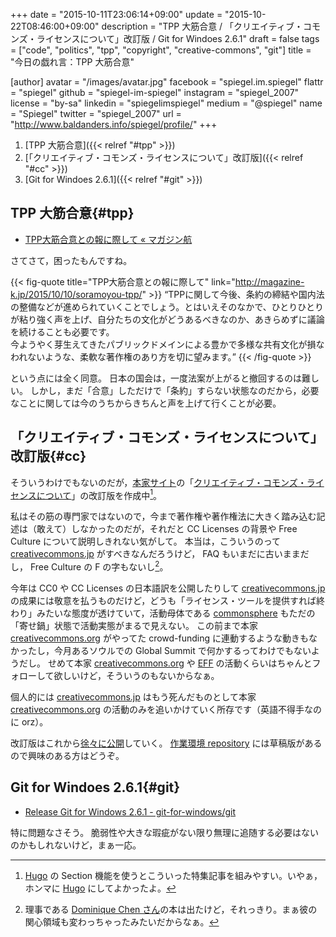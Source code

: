 +++
date = "2015-10-11T23:06:14+09:00"
update = "2015-10-22T08:46:00+09:00"
description = "TPP 大筋合意 / 「クリエイティブ・コモンズ・ライセンスについて」改訂版 / Git for Windoes 2.6.1"
draft = false
tags = ["code", "politics", "tpp", "copyright", "creative-commons", "git"]
title = "今日の戯れ言：TPP 大筋合意"

[author]
  avatar = "/images/avatar.jpg"
  facebook = "spiegel.im.spiegel"
  flattr = "spiegel"
  github = "spiegel-im-spiegel"
  instagram = "spiegel_2007"
  license = "by-sa"
  linkedin = "spiegelimspiegel"
  medium = "@spiegel"
  name = "Spiegel"
  twitter = "spiegel_2007"
  url = "http://www.baldanders.info/spiegel/profile/"
+++

1. [TPP 大筋合意]({{< relref "#tpp" >}})
1. [「クリエイティブ・コモンズ・ライセンスについて」改訂版]({{< relref "#cc" >}})
1. [Git for Windoes 2.6.1]({{< relref "#git" >}})

## TPP 大筋合意{#tpp}

- [TPP大筋合意との報に際して « マガジン航](http://magazine-k.jp/2015/10/10/soramoyou-tpp/)

さてさて，困ったもんですね。

{{< fig-quote title="TPP大筋合意との報に際して" link="http://magazine-k.jp/2015/10/10/soramoyou-tpp/" >}}
<q>TPPに関して今後、条約の締結や国内法の整備などが進められていくことでしょう。とはいえそのなかで、ひとりひとりが粘り強く声を上げ、自分たちの文化がどうあるべきなのか、あきらめずに議論を続けることも必要です。<br>
今ようやく芽生えてきたパブリックドメインによる豊かで多様な共有文化が損なわれないような、柔軟な著作権のあり方を切に望みます。</q>
{{< /fig-quote >}}

という点には全く同意。
日本の国会は，一度法案が上がると撤回するのは難しい。
しかし，まだ「合意」しただけで「条約」すらない状態なのだから，必要なことに関しては今のうちからきちんと声を上げて行くことが必要。

## 「クリエイティブ・コモンズ・ライセンスについて」改訂版{#cc}

そういうわけでもないのだが，[本家サイト](http://www.baldanders.info/)の「[クリエイティブ・コモンズ・ライセンスについて](http://www.baldanders.info/spiegel/archive/cc-license/)」の改訂版を作成中[^a]。

[^a]: [Hugo] の Section 機能を使うとこういった特集記事を組みやすい。いやぁ，ホンマに [Hugo] にしてよかったよ。

私はその筋の専門家ではないので，今まで著作権や著作権法に大きく踏み込む記述は（敢えて）しなかったのだが，それだと CC Licenses の背景や Free Culture について説明しきれない気がして。
本当は，こういうのって [creativecommons.jp] がすべきなんだろうけど， FAQ もいまだに古いままだし， Free Culture の F の字もないし[^b]。

[^b]: 理事である [Dominique Chen さん](http://creativecommons.jp/about/people/#chen)の本は出たけど，それっきり。まぁ彼の関心領域も変わっちゃったみたいだからなぁ。

今年は CC0 や CC Licenses の日本語訳を公開したりして [creativecommons.jp] の成果には敬意を払うものだけど，どうも「ライセンス・ツールを提供すれば終わり」みたいな態度が透けていて，活動母体である [commonsphere] もただの「寄せ鍋」状態で活動実態がまるで見えない。
この前まで本家 [creativecommons.org] がやってた crowd-funding に連動するような動きもなかったし，今月あるソウルでの Global Summit で何かするってわけでもないようだし。
せめて本家 [creativecommons.org] や [EFF] の活動くらいはちゃんとフォローして欲しいけど，そういうのもないからなぁ。

個人的には [creativecommons.jp] はもう死んだものとして本家 [creativecommons.org] の活動のみを追いかけていく所存です（英語不得手なのに orz）。

改訂版はこれから[徐々に公開](/cc-licenses)していく。
[作業環境 repository](https://github.com/spiegel-im-spiegel/github-pages-env "spiegel-im-spiegel/github-pages-env") には草稿版があるので興味のある方はどうぞ。

[Hugo]: http://gohugo.io/ "Hugo :: A fast and modern static website engine"
[creativecommons.jp]: http://creativecommons.jp/ "クリエイティブ・コモンズ・ジャパン"
[creativecommons.org]: https://creativecommons.org/ "Creative Commons"
[commonsphere]: http://commonsphere.jp/ "commonsphere | コモンスフィア"
[EFF]: https://www.eff.org/ "Electronic Frontier Foundation | Defending your rights in the digital world"

## Git for Windoes 2.6.1{#git}

- [Release Git for Windows 2.6.1 - git-for-windows/git](https://github.com/git-for-windows/git/releases/tag/v2.6.1.windows.1)

特に問題なさそう。
脆弱性や大きな瑕疵がない限り無理に追随する必要はないのかもしれないけど，まぁ一応。

